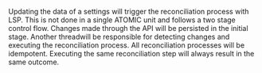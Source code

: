 
Updating the data of a settings will trigger the reconciliation process with LSP. 
This is not done in a single ATOMIC unit and follows a two stage control flow. 
Changes made through the API will be persisted in the initial stage. Another threadwill be responsible for detecting changes and executing the reconciliation process. 
All reconciliation processes will be idempotent. Executing the same reconciliation step will always result in the same outcome.
